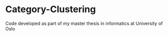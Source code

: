 # Category-Clustering
Code developed as part of my master thesis in informatics at University of Oslo
